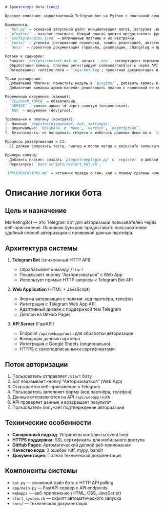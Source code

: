 ```markdown
# Архитектура бота (свод)

Краткое описание: маркетинговый Telegram-бот на Python с плагинной архитектурой. Цели: легко расширяемый, безопасный запуск, удобная поддержка и тестирование.

Компоненты:
- `bot.py` — основной запускной файл: инициализация логов, загрузка .env, создание диспетчера/апдейтера и загрузка плагинов через `plugins/loader.py`.
- `plugins/` — каталог плагинов. Каждый плагин должен предоставлять функцию `register(dispatcher, bot, settings)` и опционально `unregister()`.
- `config/plugins.json` — включенные плагины и их настройки.
- `tools/` — утилиты (логирование переписки, запись реализаций, автогенератор документации).
- `docs/` — проектная документация (правила, реализации, changelog и пр.).

Потоки и сценарии:
- Запуск: `scripts/restart_bot.sh` читает `.env`, экспортирует переменные, останавливает старые инстансы и запускает `bot.py` в фоне с логированием в `logs/bot.log`.
- Обработчики команд: плагины регистрируют command/handler-ы через API выбранной Telegram-библиотеки (в нашем коде — адаптируемо для `python-telegram-bot`).
- Логирование: runtime-логи → `logs/bot.log`; проектная документация и результат реализации фиксируются в `docs/IMPLEMENTATIONS.md`.

Точки расширения:
- Добавление плагина: поместить модуль в `plugins/`, добавить запись в `config/plugins.json` и перезапустить бот.
- Добавление команды админ‑панели: реализовать плагин с проверкой по списку админов (env `ADMINS`).

Переменные окружения (важные):
- `TELEGRAM_TOKEN` — обязательна.
- `ADMINS` — список админ id через запятую (опционально).
- `ENV` — окружение (dev|prod).

Требования к плагину (контракт):
1. Наличие `register(dispatcher, bot, settings)`.
2. Опционально: `METADATA` с `name`, `version`, `description`.
3. Безопасность: не логировать секреты и избегать длинных dump-ов в `logs/`.

Процессы развёртывания и CI:
- CI должен запускать тесты, линтер и после merge в main/safe запускать автогенерацию документации (tools/generate_docs.py) и создавать PR с изменениями в `docs/` (опционально — сразу коммитить в ту же ветку при доверенном runner-е).

Примеры команд:
- Добавить плагин: создать `plugins/myplugin.py` с `register` и добавить в `config/plugins.json`.
- Перезапуск: `bash scripts/restart_bot.sh`.

`IMPLEMENTATIONS.md` → источник правды о том, как и почему сделаны изменения.

``` 
# Описание логики бота

## Цель и назначение
MarketingBot — это Telegram бот для авторизации пользователей через веб-приложение. Основная функция: предоставить пользователям удобный способ авторизации с проверкой данных партнёра.

## Архитектура системы
1. **Telegram Bot** (синхронный HTTP API)
   - Обрабатывает команду `/start`
   - Показывает кнопку "Авторизоваться" с Web App
   - Использует прямые HTTP запросы к Telegram Bot API

2. **Web Application** (HTML + JavaScript)
   - Форма авторизации с полями: код партнёра, телефон
   - Интеграция с Telegram Web App API
   - Адаптивный дизайн с поддержкой тем Telegram
   - Деплой на GitHub Pages

3. **API Server** (FastAPI)
   - Endpoint `/api/webapp/auth` для обработки авторизации
   - Валидация данных партнёра
   - Интеграция с Google Sheets (опционально)
   - HTTPS с самоподписанными сертификатами

## Поток авторизации
1. Пользователь отправляет `/start` боту
2. Бот показывает кнопку "Авторизоваться" (Web App)
3. Открывается веб-приложение в Telegram
4. Пользователь заполняет форму (код партнёра, телефон)
5. Данные отправляются на API `/api/webapp/auth`
6. API проверяет данные и возвращает результат
7. Пользователь получает подтверждение авторизации

## Технические особенности
- **Синхронный подход**: Устранены конфликты event loop
- **HTTPS поддержка**: SSL сертификаты для мобильного доступа
- **GitHub Pages**: Автоматический деплой веб-приложения
- **Качество кода**: 0 ошибок ruff, mypy, bandit
- **Документация**: Полная техническая документация

## Компоненты системы
- `bot.py` — основной файл бота с HTTP API polling
- `app/main.py` — FastAPI сервер с API endpoints
- `webapp/` — веб-приложение (HTML, CSS, JavaScript)
- `start_system.sh` — скрипт автоматического запуска
- `docs/` — техническая документация
